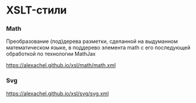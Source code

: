 # XSLT-стили

### Math
Преобразование (под)дерева разметки, сделанной на выдуманном математическом языке, в поддерево элемента math с его последующей обработкой по технологии MathJax

https://alexachel.github.io/xsl/math/math.xml

### Svg

https://alexachel.github.io/xsl/svg/svg.xml 
